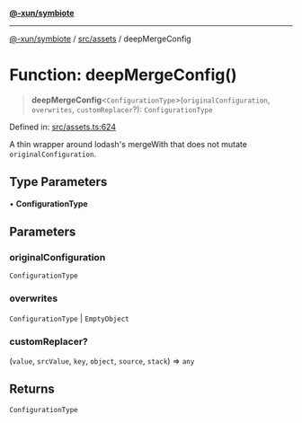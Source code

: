 [**@-xun/symbiote**](../../../README.md)

***

[@-xun/symbiote](../../../README.md) / [src/assets](../README.md) / deepMergeConfig

# Function: deepMergeConfig()

> **deepMergeConfig**\<`ConfigurationType`\>(`originalConfiguration`, `overwrites`, `customReplacer`?): `ConfigurationType`

Defined in: [src/assets.ts:624](https://github.com/Xunnamius/symbiote/blob/9d125f863e55b05b020914ff4ddfee626423b9b7/src/assets.ts#L624)

A thin wrapper around lodash's mergeWith that does not mutate
`originalConfiguration`.

## Type Parameters

• **ConfigurationType**

## Parameters

### originalConfiguration

`ConfigurationType`

### overwrites

`ConfigurationType` | `EmptyObject`

### customReplacer?

(`value`, `srcValue`, `key`, `object`, `source`, `stack`) => `any`

## Returns

`ConfigurationType`
